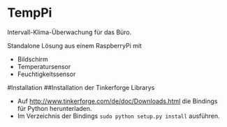 # TempPi
Intervall-Klima-Überwachung für das Büro.

Standalone Lösung aus einem RaspberryPi mit
- Bildschirm
- Temperatursensor
- Feuchtigkeitssensor 

#Installation
##Installation der Tinkerforge Librarys
- Auf http://www.tinkerforge.com/de/doc/Downloads.html die Bindings für Python herunterladen.
- Im Verzeichnis der Bindings `sudo python setup.py install` ausführen.